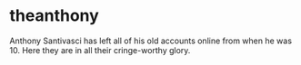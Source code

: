 # theanthony
Anthony Santivasci has left all of his old accounts online from when he was 10. Here they are in all their cringe-worthy glory. 
